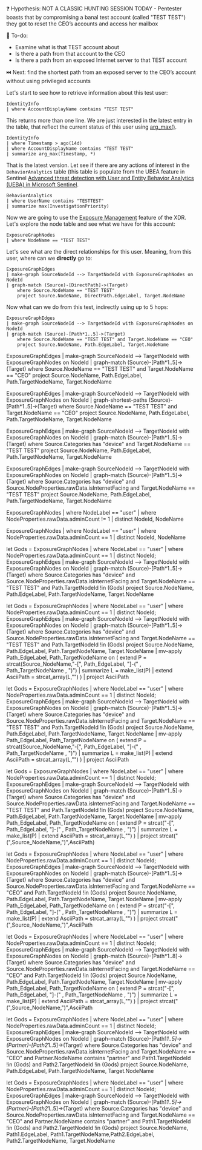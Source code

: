 ❓ Hypothesis: NOT A CLASSIC HUNTING SESSION TODAY - Pentester boasts that by compromising a banal test account (called "TEST TEST") they got to reset the CEO’s accounts and access her mailbox 

📃 To-do:

- Examine what is that TEST account about   
- Is there a path from that account to the CEO   
- Is there a path from an exposed Internet server to that TEST account   

⏭️ Next: find the shortest path from an exposed server to the CEO’s account without using privileged accounts


Let's start to see how to retrieve information about this test user:

```kql
IdentityInfo
| where AccountDisplayName contains "TEST TEST"
```

This returns more than one line. We are just interested in the latest entry in the table, that reflect the current status of this user using [arg_max()](https://learn.microsoft.com/en-us/kusto/query/arg-max-aggregation-function).

```kql
IdentityInfo
| where Timestamp > ago(14d)
| where AccountDisplayName contains "TEST TEST"
| summarize arg_max(Timestamp, *)
```

That is the latest version. Let see if there are any actions of interest in the `BehaviorAnalytics` table (this table is populate from the UBEA feature in Sentinel [Advanced threat detection with User and Entity Behavior Analytics (UEBA) in Microsoft Sentinel](https://learn.microsoft.com/en-us/azure/sentinel/identify-threats-with-entity-behavior-analytics).

```kql
BehaviorAnalytics
| where UserName contains "TESTTEST"
| summarize max(InvestigationPriority)
```

Now we are going to use the [Exposure Management](https://learn.microsoft.com/en-us/security-exposure-management/microsoft-security-exposure-management) feature of the XDR. Let's explore the node table and see what we have for this account:

```kql
ExposureGraphNodes
| where NodeName == "TEST TEST"
```

Let's see what are the direct relationships for this user. Meaning, from this user, where can we **directly** go to:

```kql
ExposureGraphEdges
| make-graph SourceNodeId --> TargetNodeId with ExposureGraphNodes on NodeId
| graph-match (Source)-[DirectPath]->(Target)
    where Source.NodeName == "TEST TEST"
    project Source.NodeName, DirectPath.EdgeLabel, Target.NodeName
```

Now what can we do from this test, indirectly using up to 5 hops:

```kql
ExposureGraphEdges
| make-graph SourceNodeId --> TargetNodeId with ExposureGraphNodes on NodeId
| graph-match (Source)-[Path*1..5]->(Target)
    where Source.NodeName == "TEST TEST" and Target.NodeName == "CEO"
    project Source.NodeName, Path.EdgeLabel, Target.NodeName
```

ExposureGraphEdges
| make-graph SourceNodeId --> TargetNodeId with ExposureGraphNodes on NodeId
| graph-match (Source)-[Path*1..5]->(Target)
    where Source.NodeName == "TEST TEST" and Target.NodeName == "CEO"
    project Source.NodeName, Path.EdgeLabel, Path.TargetNodeName, Target.NodeName

ExposureGraphEdges
| make-graph SourceNodeId --> TargetNodeId with ExposureGraphNodes on NodeId
| graph-shortest-paths (Source)-[Path*1..5]->(Target)
    where Source.NodeName == "TEST TEST" and Target.NodeName == "CEO"
    project Source.NodeName, Path.EdgeLabel, Path.TargetNodeName, Target.NodeName

ExposureGraphEdges
| make-graph SourceNodeId --> TargetNodeId with ExposureGraphNodes on NodeId
| graph-match (Source)-[Path*1..5]->(Target)
    where Source.Categories has "device" and Target.NodeName == "TEST TEST"
    project Source.NodeName, Path.EdgeLabel, Path.TargetNodeName, Target.NodeName

ExposureGraphEdges
| make-graph SourceNodeId --> TargetNodeId with ExposureGraphNodes on NodeId
| graph-match (Source)-[Path*1..5]->(Target)
    where Source.Categories has "device"
    and Source.NodeProperties.rawData.isInternetFacing 
    and Target.NodeName == "TEST TEST"
    project Source.NodeName, Path.EdgeLabel, Path.TargetNodeName, Target.NodeName


ExposureGraphNodes
| where NodeLabel == "user"
| where NodeProperties.rawData.adminCount != 1
| distinct NodeId, NodeName

ExposureGraphNodes
| where NodeLabel == "user"
| where NodeProperties.rawData.adminCount == 1
| distinct NodeId, NodeName


let Gods = ExposureGraphNodes
| where NodeLabel == "user"
| where NodeProperties.rawData.adminCount == 1
| distinct NodeId;
ExposureGraphEdges
| make-graph SourceNodeId --> TargetNodeId with ExposureGraphNodes on NodeId
| graph-match (Source)-[Path*1..5]->(Target)
    where Source.Categories has "device"
    and Source.NodeProperties.rawData.isInternetFacing
    and Target.NodeName == "TEST TEST"
    and Path.TargetNodeId !in (Gods)
    project Source.NodeName, Path.EdgeLabel, Path.TargetNodeName, Target.NodeName


let Gods = ExposureGraphNodes
| where NodeLabel == "user"
| where NodeProperties.rawData.adminCount == 1
| distinct NodeId;
ExposureGraphEdges
| make-graph SourceNodeId --> TargetNodeId with ExposureGraphNodes on NodeId
| graph-match (Source)-[Path*1..5]->(Target)
    where Source.Categories has "device"
    and Source.NodeProperties.rawData.isInternetFacing
    and Target.NodeName == "TEST TEST"
    and Path.TargetNodeId !in (Gods)
    project Source.NodeName, Path.EdgeLabel, Path.TargetNodeName, Target.NodeName
| mv-apply Path_EdgeLabel, Path_TargetNodeName on (
    extend P = strcat(Source_NodeName,"-[", Path_EdgeLabel, "]-(" , Path_TargetNodeName , ")")
    | summarize L = make_list(P)
    | extend AsciiPath = strcat_array(L,"")
)
| project AsciiPath



let Gods = ExposureGraphNodes
| where NodeLabel == "user"
| where NodeProperties.rawData.adminCount == 1
| distinct NodeId;
ExposureGraphEdges
| make-graph SourceNodeId --> TargetNodeId with ExposureGraphNodes on NodeId
| graph-match (Source)-[Path*1..5]->(Target)
    where Source.Categories has "device"
    and Source.NodeProperties.rawData.isInternetFacing
    and Target.NodeName == "TEST TEST"
    and Path.TargetNodeId !in (Gods)
    project Source.NodeName, Path.EdgeLabel, Path.TargetNodeName, Target.NodeName
| mv-apply Path_EdgeLabel, Path_TargetNodeName on (
    extend P = strcat(Source_NodeName,"-[", Path_EdgeLabel, "]-(" , Path_TargetNodeName , ")")
    | summarize L = make_list(P)
    | extend AsciiPath = strcat_array(L,"")
)
| project AsciiPath


let Gods = ExposureGraphNodes
| where NodeLabel == "user"
| where NodeProperties.rawData.adminCount == 1
| distinct NodeId;
ExposureGraphEdges
| make-graph SourceNodeId --> TargetNodeId with ExposureGraphNodes on NodeId
| graph-match (Source)-[Path*1..5]->(Target)
    where Source.Categories has "device"
    and Source.NodeProperties.rawData.isInternetFacing
    and Target.NodeName == "TEST TEST"
    and Path.TargetNodeId !in (Gods)
    project Source.NodeName, Path.EdgeLabel, Path.TargetNodeName, Target.NodeName
| mv-apply Path_EdgeLabel, Path_TargetNodeName on (
    extend P = strcat("-[", Path_EdgeLabel, "]-(" , Path_TargetNodeName , ")")
    | summarize L = make_list(P)
    | extend AsciiPath = strcat_array(L,"")
)
| project strcat("(",Source_NodeName,")",AsciiPath)


let Gods = ExposureGraphNodes
| where NodeLabel == "user"
| where NodeProperties.rawData.adminCount == 1
| distinct NodeId;
ExposureGraphEdges
| make-graph SourceNodeId --> TargetNodeId with ExposureGraphNodes on NodeId
| graph-match (Source)-[Path*1..5]->(Target)
    where Source.Categories has "device"
    and Source.NodeProperties.rawData.isInternetFacing
    and Target.NodeName == "CEO"
    and Path.TargetNodeId !in (Gods)
    project Source.NodeName, Path.EdgeLabel, Path.TargetNodeName, Target.NodeName
| mv-apply Path_EdgeLabel, Path_TargetNodeName on (
    extend P = strcat("-[", Path_EdgeLabel, "]-(" , Path_TargetNodeName , ")")
    | summarize L = make_list(P)
    | extend AsciiPath = strcat_array(L,"")
)
| project strcat("(",Source_NodeName,")",AsciiPath


let Gods = ExposureGraphNodes
| where NodeLabel == "user"
| where NodeProperties.rawData.adminCount == 1
| distinct NodeId;
ExposureGraphEdges
| make-graph SourceNodeId --> TargetNodeId with ExposureGraphNodes on NodeId
| graph-match (Source)-[Path*1..8]->(Target)
    where Source.Categories has "device"
    and Source.NodeProperties.rawData.isInternetFacing
    and Target.NodeName == "CEO"
    and Path.TargetNodeId !in (Gods)
    project Source.NodeName, Path.EdgeLabel, Path.TargetNodeName, Target.NodeName
| mv-apply Path_EdgeLabel, Path_TargetNodeName on (
    extend P = strcat("-[", Path_EdgeLabel, "]-(" , Path_TargetNodeName , ")")
    | summarize L = make_list(P)
    | extend AsciiPath = strcat_array(L,"")
)
| project strcat("(",Source_NodeName,")",AsciiPath


let Gods = ExposureGraphNodes
| where NodeLabel == "user"
| where NodeProperties.rawData.adminCount == 1
| distinct NodeId;
ExposureGraphEdges
| make-graph SourceNodeId --> TargetNodeId with ExposureGraphNodes on NodeId
| graph-match (Source)-[Path1*1..5]->(Partner)-[Path2*1..5]->(Target)
    where Source.Categories has "device"
    and Source.NodeProperties.rawData.isInternetFacing
    and Target.NodeName == "CEO"
    and Partner.NodeName contains "partner"
    and Path1.TargetNodeId !in (Gods)
    and Path2.TargetNodeId !in (Gods)
    project Source.NodeName, Path.EdgeLabel, Path.TargetNodeName, Target.NodeName


let Gods = ExposureGraphNodes
| where NodeLabel == "user"
| where NodeProperties.rawData.adminCount == 1
| distinct NodeId;
ExposureGraphEdges
| make-graph SourceNodeId --> TargetNodeId with ExposureGraphNodes on NodeId
| graph-match (Source)-[Path1*1..5]->(Partner)-[Path2*1..5]->(Target)
    where Source.Categories has "device"
    and Source.NodeProperties.rawData.isInternetFacing
    and Target.NodeName == "CEO"
    and Partner.NodeName contains "partner"
    and Path1.TargetNodeId !in (Gods)
    and Path2.TargetNodeId !in (Gods)
    project Source.NodeName, Path1.EdgeLabel, Path1.TargetNodeName,Path2.EdgeLabel, Path2.TargetNodeName, Target.NodeName
    
